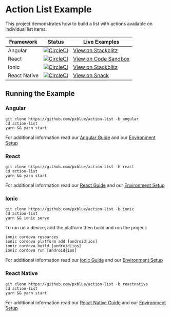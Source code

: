 # Action List Example
This project demonstrates how to build a list with actions available on individual list items.

| Framework           | Status       | Live Examples  |
| ---------------- |--------------|------------------|
| Angular | [![CircleCI](https://circleci.com/gh/pxblue/action-list/tree/angular.svg?style=shield)](https://circleci.com/gh/pxblue/action-list/tree/angular) | [View on Stackblitz](https://stackblitz.com/github/pxblue/action-list/tree/angular)
| React | [![CircleCI](https://circleci.com/gh/pxblue/action-list/tree/react.svg?style=shield)](https://circleci.com/gh/pxblue/action-list/tree/react) | [View on Code Sandbox](https://codesandbox.io/s/github/pxblue/action-list/tree/react)
| Ionic | [![CircleCI](https://circleci.com/gh/pxblue/action-list/tree/ionic.svg?style=shield)](https://circleci.com/gh/pxblue/action-list/tree/ionic) | [View on Stackblitz](https://stackblitz.com/github/pxblue/action-list/tree/ionic)
| React Native | [![CircleCI](https://circleci.com/gh/pxblue/action-list/tree/reactnative.svg?style=shield)](https://circleci.com/gh/pxblue/action-list/tree/reactnative) | [View on Snack](https://snack.expo.io/@git/github.com/pxblue/action-list@reactnative)

## Running the Example
### Angular
```
git clone https://github.com/pxblue/action-list -b angular
cd action-list
yarn && yarn start
```
For additional information read our [Angular Guide](https://pxblue.github.io/development/frameworks-web/angular) and our [Environment Setup](https://pxblue.github.io/development/environment)

### React
```
git clone https://github.com/pxblue/action-list -b react
cd action-list
yarn && yarn start
```
For additional information read our [React Guide](https://pxblue.github.io/development/frameworks-web/react) and our [Environment Setup](https://pxblue.github.io/development/environment)

### Ionic
```
git clone https://github.com/pxblue/action-list -b ionic
cd action-list
yarn && ionic serve
```
To run on a device, add the platform then build and run the project:
```
ionic cordova resources
ionic cordova platform add [android|ios]
ionic cordova build [android|ios]
ionic cordova run [android|ios]
```
For additional information read our [Ionic Guide](https://pxblue.github.io/development/frameworks-mobile/ionic) and our [Environment Setup](https://pxblue.github.io/development/environment)

### React Native

```
git clone https://github.com/pxblue/action-list -b reactnative
cd action-list
yarn && yarn start
```
For additional information read our [React Native Guide](https://pxblue.github.io/development/frameworks-mobile/react-native) and our [Environment Setup](https://pxblue.github.io/development/environment)
